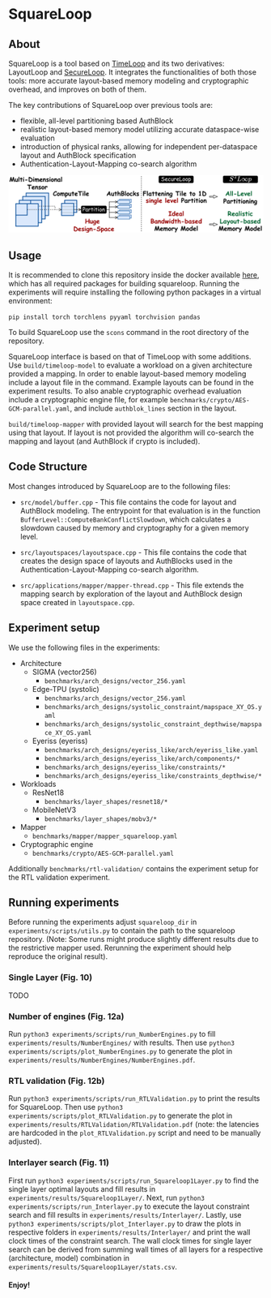 # SquareLoop

## About

SquareLoop is a tool based on [TimeLoop](https://timeloop.csail.mit.edu/) and its two derivatives: LayoutLoop and [SecureLoop](https://github.com/kyungmi-lee/SecureLoop-MICRO2023Artifact). It integrates the functionalities of both those tools: more accurate layout-based memory modeling and cryptographic overhead, and improves on both of them.

The key contributions of SquareLoop over previous tools are:
* flexible, all-level partitioning based AuthBlock
* realistic layout-based memory model utilizing accurate dataspace-wise evaluation
* introduction of physical ranks, allowing for independent per-dataspace layout and AuthBlock specification 
* Authentication-Layout-Mapping co-search algorithm

![Overview](overview.png)




## Usage

It is recommended to clone this repository inside the docker available [here](https://github.com/Accelergy-Project/accelergy-timeloop-infrastructure/tree/master), which has all required packages for building squareloop.
Running the experiments will require installing the following python packages in a virtual environment:

`pip install torch torchlens pyyaml torchvision pandas`

To build SquareLoop use the `scons` command in the root directory of the repository.

SquareLoop interface is based on that of TimeLoop with some additions.
Use `build/timeloop-model` to evaluate a workload on a given architecture provided a mapping.
In order to enable layout-based memory modeling include a layout file in the command. Example layouts can be found in the experiment results.
To also anable cryptographic overhead evaluation include a cryptographic engine file, for example `benchmarks/crypto/AES-GCM-parallel.yaml`, and include `authblok_lines` section in the layout.

`build/timeloop-mapper` with provided layout will search for the best mapping using that layout. If layout is not provided the algorithm will co-search the mapping and layout (and AuthBlock if crypto is included).




## Code Structure

Most changes introduced by SquareLoop are to the following files:

* `src/model/buffer.cpp` -
    This file contains the code for layout and AuthBlock modeling. The entrypoint for that evaluation is in the function `BufferLevel::ComputeBankConflictSlowdown`, which calculates a slowdown caused by memory and cryptography for a given memory level.

* `src/layoutspaces/layoutspace.cpp` -
    This file contains the code that creates the design space of layouts and AuthBlocks used in the Authentication-Layout-Mapping co-search algorithm.

* `src/applications/mapper/mapper-thread.cpp` -
    This file extends the mapping search by exploration of the layout and AuthBlock design space created in `layoutspace.cpp`.






## Experiment setup

We use the following files in the experiments:

* Architecture
    * SIGMA (vector256)
        * `benchmarks/arch_designs/vector_256.yaml`
    * Edge-TPU (systolic)
        * `benchmarks/arch_designs/vector_256.yaml`
        * `benchmarks/arch_designs/systolic_constraint/mapspace_XY_OS.yaml`
        * `benchmarks/arch_designs/systolic_constraint_depthwise/mapspace_XY_OS.yaml`
    * Eyeriss (eyeriss)
        * `benchmarks/arch_designs/eyeriss_like/arch/eyeriss_like.yaml`
        * `benchmarks/arch_designs/eyeriss_like/arch/components/*`
        * `benchmarks/arch_designs/eyeriss_like/constraints/*`
        * `benchmarks/arch_designs/eyeriss_like/constraints_depthwise/*`
* Workloads
    * ResNet18
        * `benchmarks/layer_shapes/resnet18/*`
    * MobileNetV3
        * `benchmarks/layer_shapes/mobv3/*`
* Mapper
    * `benchmarks/mapper/mapper_squareloop.yaml`
* Cryptographic engine
    * `benchmarks/crypto/AES-GCM-parallel.yaml`

Additionally `benchmarks/rtl-validation/` contains the experiment setup for the RTL validation experiment.







## Running experiments

Before running the experiments adjust `squareloop_dir` in `experiments/scripts/utils.py` to contain the path to the squareloop repository. (Note: Some runs might produce slightly different results due to the restrictive mapper used. Rerunning the experiment should help reproduce the original result).

### Single Layer (Fig. 10)

TODO

### Number of engines (Fig. 12a)

Run `python3 experiments/scripts/run_NumberEngines.py` to fill `experiments/results/NumberEngines/` with results.
Then use `python3 experiments/scripts/plot_NumberEngines.py` to generate the plot in `experiments/results/NumberEngines/NumberEngines.pdf`.

### RTL validation (Fig. 12b)

Run `python3 experiments/scripts/run_RTLValidation.py` to print the results for SquareLoop.
Then use `python3 experiments/scripts/plot_RTLValidation.py` to generate the plot in `experiments/results/RTLValidation/RTLValidation.pdf` (note: the latencies are hardcoded in the `plot_RTLValidation.py` script and need to be manually adjusted).

### Interlayer search (Fig. 11)

First run `python3 experiments/scripts/run_Squareloop1Layer.py` to find the single layer optimal layouts and fill results in `experiments/results/Squareloop1Layer/`.
Next, run `python3 experiments/scripts/run_Interlayer.py` to execute the layout constraint search and fill results in `experiments/results/Interlayer/`.
Lastly, use `python3 experiments/scripts/plot_Interlayer.py` to draw the plots in respective folders in `experiments/results/Interlayer/` and print the wall clock times of the constraint search.
The wall clock times for single layer search can be derived from summing wall times of all layers for a respective (architecture, model) combination in `experiments/results/Squareloop1Layer/stats.csv`.






#### Enjoy!
